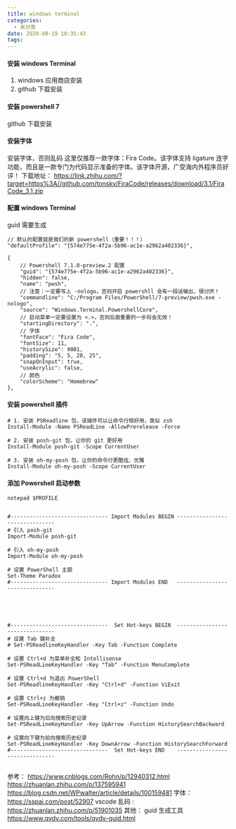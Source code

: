 ```yaml
---
title: windows terminal
categories:
  - 未分类
date: 2020-08-19 10:35:43
tags:
---
```

#### 安装 windows Terminal
1. windows 应用商店安装
2. github 下载安装

#### 安装 powershell 7
github 下载安装

#### 安装字体
安装字体，否则乱码
这里仅推荐一款字体：Fira Code。该字体支持 ligature 连字功能，而且是一款专门为代码显示准备的字体。该字体开源，广受海内外程序员好评！
下载地址：
https://link.zhihu.com/?target=https%3A//github.com/tonsky/FiraCode/releases/download/3.1/FiraCode_3.1.zip
#### 配置 windows Terminal
guid 需要生成
```
// 默认的配置就是我们的新 powershell（重要！！！）
"defaultProfile": "{574e775e-4f2a-5b96-ac1e-a2962a402336}",

{
    // Powershell 7.1.0-preview.2 配置
    "guid": "{574e775e-4f2a-5b96-ac1e-a2962a402336}",
    "hidden": false,
    "name": "pwsh",
    // 注意：一定要写上 -nologo，否则开启 powershll 会有一段话输出，很讨厌！
    "commandline": "C:/Program Files/PowerShell/7-preview/pwsh.exe -nologo",
    "source": "Windows.Terminal.PowershellCore",
    // 启动菜单一定要设置为 <.>，否则后面重要的一步将会无效！
    "startingDirectory": ".",
    // 字体
    "fontFace": "Fira Code",
    "fontSize": 11,
    "historySize": 9001,
    "padding": "5, 5, 20, 25",
    "snapOnInput": true,
    "useAcrylic": false,
    // 颜色
    "colorScheme": "Homebrew"
},
```
#### 安装 powershell 插件
```
# 1. 安装 PSReadline 包，该插件可以让命令行很好用，类似 zsh
Install-Module -Name PSReadLine -AllowPrerelease -Force

# 2. 安装 posh-git 包，让你的 git 更好用
Install-Module posh-git -Scope CurrentUser

# 3. 安装 oh-my-posh 包，让你的命令行更酷炫、优雅
Install-Module oh-my-posh -Scope CurrentUser
```
#### 添加 Powershell 启动参数
```
notepad $PROFILE
```
```

#------------------------------- Import Modules BEGIN -------------------------------
# 引入 posh-git
Import-Module posh-git

# 引入 oh-my-posh
Import-Module oh-my-posh

# 设置 PowerShell 主题
Set-Theme Paradox
#------------------------------- Import Modules END   -------------------------------





#-------------------------------  Set Hot-keys BEGIN  -------------------------------
# 设置 Tab 键补全
# Set-PSReadlineKeyHandler -Key Tab -Function Complete

# 设置 Ctrl+d 为菜单补全和 Intellisense
Set-PSReadLineKeyHandler -Key "Tab" -Function MenuComplete

# 设置 Ctrl+d 为退出 PowerShell
Set-PSReadlineKeyHandler -Key "Ctrl+d" -Function ViExit

# 设置 Ctrl+z 为撤销
Set-PSReadLineKeyHandler -Key "Ctrl+z" -Function Undo

# 设置向上键为后向搜索历史记录
Set-PSReadLineKeyHandler -Key UpArrow -Function HistorySearchBackward

# 设置向下键为前向搜索历史纪录
Set-PSReadLineKeyHandler -Key DownArrow -Function HistorySearchForward
#-------------------------------  Set Hot-keys END    -------------------------------


```

参考：
https://www.cnblogs.com/Rohn/p/12940312.html
https://zhuanlan.zhihu.com/p/137595941
https://blog.csdn.net/WPwalter/article/details/100159481
字体：
https://sspai.com/post/52907
vscode 乱码 :
https://zhuanlan.zhihu.com/p/51901035
其他：
guid 生成工具
https://www.qvdv.com/tools/qvdv-guid.html